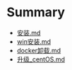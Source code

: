 # Summary

* [安装.md](安装.md)
* [win安装.md](win安装.md)
* [docker卸载.md](docker卸载.md)
* [升级_centOS.md](升级_centOS.md)
